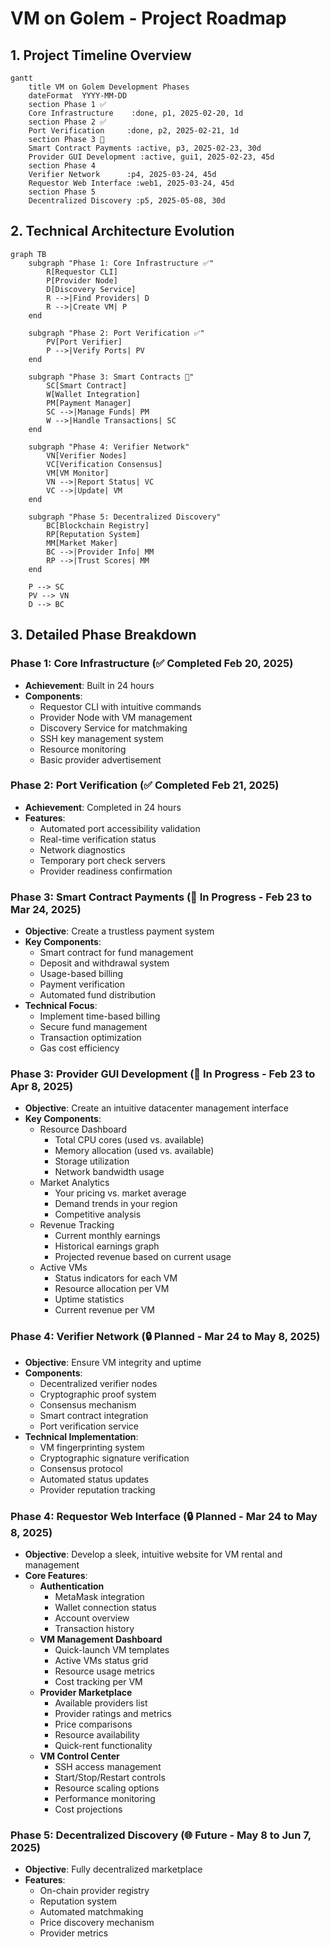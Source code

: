 # VM on Golem - Project Roadmap

## 1. Project Timeline Overview

```mermaid
gantt
    title VM on Golem Development Phases
    dateFormat  YYYY-MM-DD
    section Phase 1 ✅
    Core Infrastructure    :done, p1, 2025-02-20, 1d
    section Phase 2 ✅
    Port Verification     :done, p2, 2025-02-21, 1d
    section Phase 3 🚧
    Smart Contract Payments :active, p3, 2025-02-23, 30d
    Provider GUI Development :active, gui1, 2025-02-23, 45d
    section Phase 4
    Verifier Network      :p4, 2025-03-24, 45d
    Requestor Web Interface :web1, 2025-03-24, 45d
    section Phase 5
    Decentralized Discovery :p5, 2025-05-08, 30d
```

## 2. Technical Architecture Evolution

```mermaid
graph TB
    subgraph "Phase 1: Core Infrastructure ✅"
        R[Requestor CLI]
        P[Provider Node]
        D[Discovery Service]
        R -->|Find Providers| D
        R -->|Create VM| P
    end

    subgraph "Phase 2: Port Verification ✅"
        PV[Port Verifier]
        P -->|Verify Ports| PV
    end

    subgraph "Phase 3: Smart Contracts 🚧"
        SC[Smart Contract]
        W[Wallet Integration]
        PM[Payment Manager]
        SC -->|Manage Funds| PM
        W -->|Handle Transactions| SC
    end

    subgraph "Phase 4: Verifier Network"
        VN[Verifier Nodes]
        VC[Verification Consensus]
        VM[VM Monitor]
        VN -->|Report Status| VC
        VC -->|Update| VM
    end

    subgraph "Phase 5: Decentralized Discovery"
        BC[Blockchain Registry]
        RP[Reputation System]
        MM[Market Maker]
        BC -->|Provider Info| MM
        RP -->|Trust Scores| MM
    end

    P --> SC
    PV --> VN
    D --> BC
```

## 3. Detailed Phase Breakdown

### Phase 1: Core Infrastructure (✅ Completed Feb 20, 2025)
- **Achievement**: Built in 24 hours
- **Components**:
  - Requestor CLI with intuitive commands
  - Provider Node with VM management
  - Discovery Service for matchmaking
  - SSH key management system
  - Resource monitoring
  - Basic provider advertisement

### Phase 2: Port Verification (✅ Completed Feb 21, 2025)
- **Achievement**: Completed in 24 hours
- **Features**:
  - Automated port accessibility validation
  - Real-time verification status
  - Network diagnostics
  - Temporary port check servers
  - Provider readiness confirmation

### Phase 3: Smart Contract Payments (🚧 In Progress - Feb 23 to Mar 24, 2025)
- **Objective**: Create a trustless payment system
- **Key Components**:
  - Smart contract for fund management
  - Deposit and withdrawal system
  - Usage-based billing
  - Payment verification
  - Automated fund distribution
- **Technical Focus**:
  - Implement time-based billing
  - Secure fund management
  - Transaction optimization
  - Gas cost efficiency

### Phase 3: Provider GUI Development (🚧 In Progress - Feb 23 to Apr 8, 2025)
- **Objective**: Create an intuitive datacenter management interface
- **Key Components**:
  - Resource Dashboard
    - Total CPU cores (used vs. available)
    - Memory allocation (used vs. available)
    - Storage utilization
    - Network bandwidth usage
  - Market Analytics
    - Your pricing vs. market average
    - Demand trends in your region
    - Competitive analysis
  - Revenue Tracking
    - Current monthly earnings
    - Historical earnings graph
    - Projected revenue based on current usage
  - Active VMs
    - Status indicators for each VM
    - Resource allocation per VM
    - Uptime statistics
    - Current revenue per VM

### Phase 4: Verifier Network (🔒 Planned - Mar 24 to May 8, 2025)
- **Objective**: Ensure VM integrity and uptime
- **Components**:
  - Decentralized verifier nodes
  - Cryptographic proof system
  - Consensus mechanism
  - Smart contract integration
  - Port verification service
- **Technical Implementation**:
  - VM fingerprinting system
  - Cryptographic signature verification
  - Consensus protocol
  - Automated status updates
  - Provider reputation tracking

### Phase 4: Requestor Web Interface (🔒 Planned - Mar 24 to May 8, 2025)
- **Objective**: Develop a sleek, intuitive website for VM rental and management
- **Core Features**:
  - **Authentication**
    - MetaMask integration
    - Wallet connection status
    - Account overview
    - Transaction history
  - **VM Management Dashboard**
    - Quick-launch VM templates
    - Active VMs status grid
    - Resource usage metrics
    - Cost tracking per VM
  - **Provider Marketplace**
    - Available providers list
    - Provider ratings and metrics
    - Price comparisons
    - Resource availability
    - Quick-rent functionality
  - **VM Control Center**
    - SSH access management
    - Start/Stop/Restart controls
    - Resource scaling options
    - Performance monitoring
    - Cost projections

### Phase 5: Decentralized Discovery (🌐 Future - May 8 to Jun 7, 2025)
- **Objective**: Fully decentralized marketplace
- **Features**:
  - On-chain provider registry
  - Reputation system
  - Automated matchmaking
  - Price discovery mechanism
  - Provider metrics
